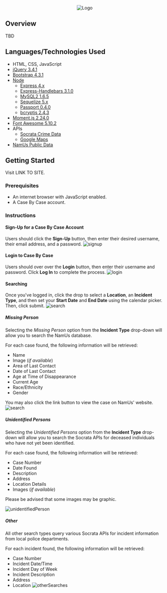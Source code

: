<p align="center">
    <img src="public/img/logo_color.png" alt="Logo"><br>
</p>

## Overview
TBD

## Languages/Technologies Used
- HTML, CSS, JavaScript
- [jQuery 3.4.1](http://code.jquery.com/)
- [Bootstrap 4.3.1](https://getbootstrap.com/docs/4.3)
- [Node](https://nodejs.org/en/docs/)
    - [Express 4.x](https://expressjs.com/en/4x/api.html)
    - [Express-Handlebars 3.1.0](https://www.npmjs.com/package/express-handlebars)
    - [MySQL2 1.6.5](https://www.npmjs.com/package/mysql2)
    - [Sequelize 5.x](https://sequelize.org/master/)
    - [Passport 0.4.0](http://www.passportjs.org/docs/)
    - [bcryptjs 2.4.3](https://www.npmjs.com/package/bcryptjs)
- [Moment.js 2.24.0](https://momentjs.com/)
- [Font Awesome 5.10.2](https://fontawesome.com/how-to-use/on-the-web/referencing-icons/basic-use)
- APIs
    - [Socrata Crime Data](https://moto.data.socrata.com/)
    - [Google Maps](https://developers.google.com/maps/documentation)
- [NamUs Public Data](https://public.opendatasoft.com/explore/dataset/namus-missings/information/)

## Getting Started
Visit LINK TO SITE.

### Prerequisites
- An internet browser with JavaScript enabled.
- A Case By Case account.

### Instructions
#### Sign-Up for a Case By Case Account
Users should click the **Sign-Up** button, then enter their desired username, their email address, and a password.
![signup](public/img/signup.png)

#### Login to Case By Case
Users should over over the **Login** button, then enter their username and password. Click **Log In** to complete the process.
![login](public/img/login.png)

#### Searching
Once you've logged in, click the drop to select a **Location**, an **Incident Type**, and then set your **Start Date** and **End Date** using the calendar picker. Then, click submit.
![search](public/img/search.png)

##### Missing Person
Selecting the *Missing Person* option from the **Incident Type** drop-down will allow you to search the NamUs database.

For each case found, the following information will be retrieved:
- Name
- Image (*if available*)
- Area of Last Contact
- Date of Last Contact
- Age at Time of Disappearance
- Current Age
- Race/Ethnicity
- Gender

You may also click the link button to view the case on NamUs' website.
![search](public/img/missingPerson.png)

##### Unidentified Persons
Selecting the *Unidentified Persons* option from the **Incident Type** drop-down will allow you to search the Socrata APIs for deceased individuals who have not yet been identified.

For each case found, the following information will be retrieved:
- Case Number
- Date Found
- Description
- Address
- Location Details
- Images (*if available*)

<aside class="warning">
Please be advised that some images may be graphic. 
</aside>

![unidentifiedPerson](public/img/uniPerson.png)

##### Other
All other search types query various Socrata APIs for incident information from local police departments.

For each incident found, the following information will be retrieved:
- Case Number
- Incident Date/Time
- Incident Day of Week
- Incident Description
- Address
- Location
![otherSearches](public/img/otherSearch.png)